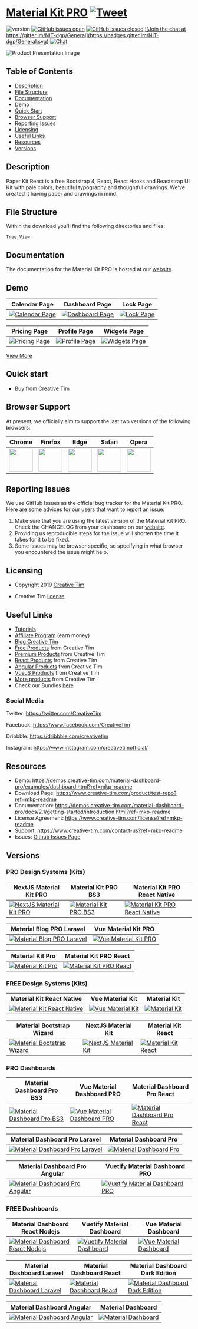 # <a href="https://demos.creative-tim.com/material-dashboard-pro/examples/dashboard.html?ref=mkp-readme" target="_blank">Material Kit PRO</a> <a href="https://twitter.com/share?url=https%3A%2F%2Fdemos.creative-tim.com%2Fmaterial-dashboard-pro%2Fexamples%2Fdashboard.html&text=Material%20Kit%20PRO&via=Creative%20Tim&hashtags=creative-tim%20creativetim" target="_blank">![Tweet](https://img.shields.io/twitter/url/http/shields.io.svg?style=social&logo=twitter)</a>


![version](https://img.shields.io/badge/version-2.1.7-blue.svg)  <a href="https://github.com/EINazare/ct-test-repo/issues?q=is%3Aopen+is%3Aissue" target="_blank">![GitHub issues open](https://img.shields.io/github/issues/EINazare/ct-test-repo.svg?maxAge=2592000)</a> <a href="https://github.com/EINazare/ct-test-repo/issues?q=is%3Aissue+is%3Aclosed" target="_blank">![GitHub issues closed](https://img.shields.io/github/issues-closed-raw/EINazare/ct-test-repo.svg?maxAge=2592000)</a> <a href="https://gitter.im/creative-tim-general/Lobby" target="_blank">![Join the chat at https://gitter.im/NIT-dgp/General](https://badges.gitter.im/NIT-dgp/General.svg)</a> <a href="https://discord.gg/E4aHAQy" target="_blank">![Chat](https://img.shields.io/badge/chat-on%20discord-7289da.svg)</a>


![Product Presentation Image](https://s3.amazonaws.com/creativetim_bucket/products/165/original/opt_pk_react_thumbnail.jpg?1561532847)

## Table of Contents

* [Description](#description)
* [File Structure](#file-structure)
* [Documentation](#documentation)
* [Demo](#demo)
* [Quick Start](#quick-start)
* [Browser Support](#browser-support)
* [Reporting Issues](#reporting-issues)
* [Licensing](#licensing)
* [Useful Links](#useful-links)
* [Resources](#resources)
* [Versions](#versions)


## Description

Paper Kit React is a free Bootstrap 4, React, React Hooks and Reactstrap UI Kit with pale colors, beautiful typography and thoughtful drawings. We've created it having paper and drawings in mind. 


## File Structure
Within the download you'll find the following directories and files:

```
Tree View
```


## Documentation
The documentation for the Material Kit PRO is hosted at our <a href="https://demos.creative-tim.com/material-dashboard-pro/docs/2.1/getting-started/introduction.html?ref=mkp-readme" target="_blank">website</a>.


## Demo

| Calendar Page | Dashboard Page | Lock Page  |
| --- | --- | ---  |
| <a href="https://raw.githubusercontent.com/creativetimofficial/public-assets/master/argon-dashboard-pro-react/calendar-page.png?ref=mkp-readme" target="_blank">![Calendar Page](https://raw.githubusercontent.com/creativetimofficial/public-assets/master/argon-dashboard-pro-react/calendar-page.png)</a>  | <a href="https://raw.githubusercontent.com/creativetimofficial/public-assets/master/argon-dashboard-pro-react/dashboard-page.png?ref=mkp-readme" target="_blank">![Dashboard Page](https://raw.githubusercontent.com/creativetimofficial/public-assets/master/argon-dashboard-pro-react/dashboard-page.png)</a>  | <a href="https://raw.githubusercontent.com/creativetimofficial/public-assets/master/argon-dashboard-pro-react/lock-page.png?ref=mkp-readme" target="_blank">![Lock Page](https://raw.githubusercontent.com/creativetimofficial/public-assets/master/argon-dashboard-pro-react/lock-page.png)</a>

| Pricing Page | Profile Page | Widgets Page  |
| --- | --- | ---  |
| <a href="https://raw.githubusercontent.com/creativetimofficial/public-assets/master/argon-dashboard-pro-react/pricing-page.png?ref=mkp-readme" target="_blank">![Pricing Page](https://raw.githubusercontent.com/creativetimofficial/public-assets/master/argon-dashboard-pro-react/pricing-page.png)</a>  | <a href="https://raw.githubusercontent.com/creativetimofficial/public-assets/master/argon-dashboard-pro-react/profile-page.png?ref=mkp-readme" target="_blank">![Profile Page](https://raw.githubusercontent.com/creativetimofficial/public-assets/master/argon-dashboard-pro-react/profile-page.png)</a>  | <a href="https://raw.githubusercontent.com/creativetimofficial/public-assets/master/argon-dashboard-pro-react/widgets-page.png?ref=mkp-readme" target="_blank">![Widgets Page](https://raw.githubusercontent.com/creativetimofficial/public-assets/master/argon-dashboard-pro-react/widgets-page.png)</a>

<a href="https://demos.creative-tim.com/material-dashboard-pro/examples/dashboard.html?ref=mkp-readme" target="_blank">View More</a>


## Quick start

- Buy from <a href="https://www.creative-tim.com/product/test-repo?ref=mkp-readme" target="_blank">Creative Tim</a>



## Browser Support

At present, we officially aim to support the last two versions of the following browsers:

| Chrome | Firefox | Edge | Safari | Opera |
|:---:|:---:|:---:|:---:|:---:|
| <img src="https://github.com/creativetimofficial/public-assets/blob/master/logos/chrome-logo.png?raw=true" width="64" height="64"> | <img src="https://raw.githubusercontent.com/creativetimofficial/public-assets/master/logos/firefox-logo.png" width="64" height="64"> | <img src="https://raw.githubusercontent.com/creativetimofficial/public-assets/master/logos/edge-logo.png" width="64" height="64"> | <img src="https://raw.githubusercontent.com/creativetimofficial/public-assets/master/logos/safari-logo.png" width="64" height="64"> | <img src="https://raw.githubusercontent.com/creativetimofficial/public-assets/master/logos/opera-logo.png" width="64" height="64"> |

## Reporting Issues

We use GitHub Issues as the official bug tracker for the Material Kit PRO. Here are some advices for our users that want to report an issue:

1. Make sure that you are using the latest version of the Material Kit PRO. Check the CHANGELOG from your dashboard on our <a href="https://www.creative-tim.com/?ref=mkp-readme" target="_blank">website</a>.
2. Providing us reproducible steps for the issue will shorten the time it takes for it to be fixed.
3. Some issues may be browser specific, so specifying in what browser you encountered the issue might help.

## Licensing

- Copyright 2019 <a href="https://www.creative-tim.com/?ref=mkp-readme" target="_blank">Creative Tim</a>


- Creative Tim <a href="https://www.creative-tim.com/license?ref=mkp-readme" target="_blank">license</a>



## Useful Links

- <a href="https://www.youtube.com/channel/UCVyTG4sCw-rOvB9oHkzZD1w" target="_blank">Tutorials</a>
- <a href="https://www.creative-tim.com/affiliates/new?ref=mkp-readme" target="_blank">Affiliate Program</a> (earn money)
- <a href="http://blog.creative-tim.com/?ref=mkp-readme" target="_blank">Blog Creative Tim</a>
- <a href="https://www.creative-tim.com/templates/free?ref=mkp-readme" target="_blank">Free Products</a> from Creative Tim
- <a href="https://www.creative-tim.com/templates/premium?ref=mkp-readme" target="_blank">Premium Products</a> from Creative Tim
- <a href="https://www.creative-tim.com/templates/react?ref=mkp-readme" target="_blank">React Products</a> from Creative Tim
- <a href="https://www.creative-tim.com/templates/angular?ref=mkp-readme" target="_blank">Angular Products</a> from Creative Tim
- <a href="https://www.creative-tim.com/templates/vuejs?ref=mkp-readme" target="_blank">VueJS Products</a> from Creative Tim
- <a href="https://www.creative-tim.com/templates?ref=mkp-readme" target="_blank">More products</a> from Creative Tim
- Check our Bundles <a href="https://www.creative-tim.com/bundles?ref=mkp-readme" target="_blank">here</a>

### Social Media

Twitter: <a href="https://twitter.com/CreativeTim" target="_blank">https://twitter.com/CreativeTim</a>

Facebook: <a href="https://www.facebook.com/CreativeTim" target="_blank">https://www.facebook.com/CreativeTim</a>

Dribbble: <a href="https://dribbble.com/creativetim" target="_blank">https://dribbble.com/creativetim</a>

Instagram: <a href="https://www.instagram.com/creativetimofficial/" target="_blank">https://www.instagram.com/creativetimofficial/</a>


## Resources
- Demo: <a href="https://demos.creative-tim.com/material-dashboard-pro/examples/dashboard.html?ref=mkp-readme" target="_blank">https://demos.creative-tim.com/material-dashboard-pro/examples/dashboard.html?ref=mkp-readme</a>
- Download Page: <a href="https://www.creative-tim.com/product/test-repo?ref=mkp-readme" target="_blank">https://www.creative-tim.com/product/test-repo?ref=mkp-readme</a>
- Documentation: <a href="https://demos.creative-tim.com/material-dashboard-pro/docs/2.1/getting-started/introduction.html?ref=mkp-readme" target="_blank">https://demos.creative-tim.com/material-dashboard-pro/docs/2.1/getting-started/introduction.html?ref=mkp-readme</a>
- License Agreement: <a href="https://www.creative-tim.com/license?ref=mkp-readme" target="_blank">https://www.creative-tim.com/license?ref=mkp-readme</a>
- Support: <a href="https://www.creative-tim.com/contact-us?ref=mkp-readme" target="_blank">https://www.creative-tim.com/contact-us?ref=mkp-readme</a>
- Issues: <a href="https://github.com/creativetimofficial/material-dashboard/issues" target="_blank">Github Issues Page</a>


## Versions



### PRO Design Systems (Kits)

|NextJS Material Kit PRO|Material Kit PRO BS3|Material Kit PRO React Native|
| --- | --- | --- |
| <a href="" target="_blank">![NextJS Material Kit PRO](https://s3.amazonaws.com/creativetim_bucket/products/218/original/opt_mkp_nextjs_thumbnail.jpg)</a>  | <a href="" target="_blank">![Material Kit PRO BS3](https://s3.amazonaws.com/creativetim_bucket/products/70/original/opt_mkp_thumbnail.jpg)</a>  | <a href="" target="_blank">![Material Kit PRO React Native](https://s3.amazonaws.com/creativetim_bucket/products/143/original/opt_mkprn_thumbnail.jpg)</a>  |



|Material Blog PRO Laravel |Vue Material Kit PRO|
| --- | --- |
| <a href="" target="_blank">![Material Blog PRO Laravel ](https://s3.amazonaws.com/creativetim_bucket/products/222/original/opt_mb_laravel_thumbnail.jpg)</a>  | <a href="" target="_blank">![Vue Material Kit PRO](https://s3.amazonaws.com/creativetim_bucket/products/139/original/opt_mkp_vue_thumbnail.jpg)</a>  |



|Material Kit Pro|Material Kit PRO React|
| --- | --- |
| <a href="" target="_blank">![Material Kit Pro](https://s3.amazonaws.com/creativetim_bucket/products/46/original/opt_mkp_thumbnail.jpg)</a>  | <a href="" target="_blank">![Material Kit PRO React](https://s3.amazonaws.com/creativetim_bucket/products/89/original/opt_mkp_react_thumbnail.jpg)</a>  |





### FREE Design Systems (Kits)

|Material Kit React Native|Vue Material Kit|Material Kit|
| --- | --- | --- |
| <a href="" target="_blank">![Material Kit React Native](https://s3.amazonaws.com/creativetim_bucket/products/144/original/opt_mkrn_thumbnail.jpg)</a>  | <a href="" target="_blank">![Vue Material Kit](https://s3.amazonaws.com/creativetim_bucket/products/97/original/opt_mk_vue_thumbnail.jpg)</a>  | <a href="" target="_blank">![Material Kit](https://s3.amazonaws.com/creativetim_bucket/products/38/original/opt_mk_thumbnail.jpg)</a>  |



|Material Bootstrap Wizard|NextJS Material Kit|Material Kit React|
| --- | --- | --- |
| <a href="" target="_blank">![Material Bootstrap Wizard](https://s3.amazonaws.com/creativetim_bucket/products/48/original/opt_mbw_thumbnail.jpg)</a>  | <a href="" target="_blank">![NextJS Material Kit](https://s3.amazonaws.com/creativetim_bucket/products/217/original/opt_mk_nextjs_thumbnail.jpg)</a>  | <a href="" target="_blank">![Material Kit React](https://s3.amazonaws.com/creativetim_bucket/products/83/original/opt_mk_react_thumbnail.jpg)</a>  |





### PRO Dashboards

|Material Dashboard Pro BS3|Vue Material Dashboard PRO|Material Dashboard Pro React|
| --- | --- | --- |
| <a href="" target="_blank">![Material Dashboard Pro BS3](https://s3.amazonaws.com/creativetim_bucket/products/78/original/opt_mdp_thumbnail.jpg)</a>  | <a href="" target="_blank">![Vue Material Dashboard PRO](https://s3.amazonaws.com/creativetim_bucket/products/87/original/opt_mdp_vue_thumbnail.jpg)</a>  | <a href="" target="_blank">![Material Dashboard Pro React](https://s3.amazonaws.com/creativetim_bucket/products/80/original/opt_mdp_react_thumbnail.jpg)</a>  |



|Material Dashboard Pro Laravel |Material Dashboard Pro|
| --- | --- |
| <a href="" target="_blank">![Material Dashboard Pro Laravel ](https://s3.amazonaws.com/creativetim_bucket/products/158/original/opt_mdp_laravel_thumbnail.jpg)</a>  | <a href="" target="_blank">![Material Dashboard Pro](https://s3.amazonaws.com/creativetim_bucket/products/51/original/opt_mdp_thumbnail.jpg)</a>  |



|Material Dashboard Pro Angular|Vuetify Material Dashboard PRO|
| --- | --- |
| <a href="" target="_blank">![Material Dashboard Pro Angular](https://s3.amazonaws.com/creativetim_bucket/products/55/original/opt_mdp_angular_thumbnail.jpg)</a>  | <a href="" target="_blank">![Vuetify Material Dashboard PRO](https://s3.amazonaws.com/creativetim_bucket/products/207/original/opt_mdp_vuetify_thumbnail.jpg)</a>  |





### FREE Dashboards

|Material Dashboard React Nodejs|Vuetify Material Dashboard|Vue Material Dashboard |
| --- | --- | --- |
| <a href="" target="_blank">![Material Dashboard React Nodejs](https://s3.amazonaws.com/creativetim_bucket/products/157/original/opt_md_react_node_thumbnail.jpg)</a>  | <a href="" target="_blank">![Vuetify Material Dashboard](https://s3.amazonaws.com/creativetim_bucket/products/100/original/opt_md_vuetify_thumbnail.jpg)</a>  | <a href="" target="_blank">![Vue Material Dashboard ](https://s3.amazonaws.com/creativetim_bucket/products/81/original/opt_md_vue_thumbnail.jpg)</a>  |



|Material Dashboard Laravel|Material Dashboard React|Material Dashboard Dark Edition|
| --- | --- | --- |
| <a href="" target="_blank">![Material Dashboard Laravel](https://s3.amazonaws.com/creativetim_bucket/products/154/original/opt_md_laravel_thumbnail.jpg)</a>  | <a href="" target="_blank">![Material Dashboard React](https://s3.amazonaws.com/creativetim_bucket/products/71/original/opt_mdr_thumbnail.jpg)</a>  | <a href="" target="_blank">![Material Dashboard Dark Edition](https://s3.amazonaws.com/creativetim_bucket/products/95/original/opt_mdb_thumbnail.jpg)</a>  |



|Material Dashboard Angular|Material Dashboard|
| --- | --- |
| <a href="" target="_blank">![Material Dashboard Angular](https://s3.amazonaws.com/creativetim_bucket/products/53/original/opt_md_angular_thumbnail.jpg)</a>  | <a href="" target="_blank">![Material Dashboard](https://s3.amazonaws.com/creativetim_bucket/products/50/original/opt_md_thumbnail.jpg)</a>  |



